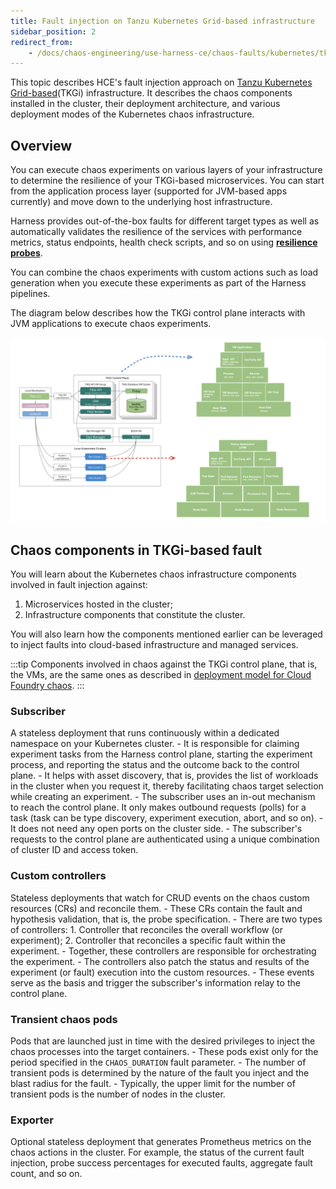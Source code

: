 ```yaml
---
title: Fault injection on Tanzu Kubernetes Grid-based infrastructure
sidebar_position: 2
redirect_from:
	- /docs/chaos-engineering/use-harness-ce/chaos-faults/kubernetes/tkgi-deployment
---
```


This topic describes HCE's fault injection approach on [Tanzu Kubernetes Grid-based](https://tanzu.vmware.com/kubernetes-grid)(TKGi) infrastructure. It describes the chaos components installed in the cluster, their deployment architecture, and various deployment modes of the Kubernetes chaos infrastructure.

## Overview
You can execute chaos experiments on various layers of your infrastructure to determine the resilience of your TKGi-based microservices. You can start from the application process layer (supported for JVM-based apps currently) and move down to the underlying host infrastructure.

Harness provides out-of-the-box faults for different target types as well as automatically validates the resilience of the services with performance metrics, status endpoints, health check scripts, and so on using [**resilience probes**](/docs/chaos-engineering/use-harness-ce/probes/).

You can combine the chaos experiments with custom actions such as load generation when you execute these experiments as part of the Harness pipelines.

The diagram below describes how the TKGi control plane interacts with JVM applications to execute chaos experiments.

![](./static/control-plane-1.png)

## Chaos components in TKGi-based fault

You will learn about the Kubernetes chaos infrastructure components involved in fault injection against:
1. Microservices hosted in the cluster;
2. Infrastructure components that constitute the cluster.

You will also learn how the components mentioned earlier can be leveraged to inject faults into cloud-based infrastructure and managed services.

:::tip
Components involved in chaos against the TKGi control plane, that is, the VMs, are the same ones as described in [deployment model for Cloud Foundry chaos](/docs/chaos-engineering/use-harness-ce/chaos-faults/cloud-foundry/cf-chaos-components-and-their-deployment-architecture#direct-installation-of-lci-in-the-tas-vms).
:::

### Subscriber
A stateless deployment that runs continuously within a dedicated namespace on your Kubernetes cluster.
    - It is responsible for claiming experiment tasks from the Harness control plane, starting the experiment process, and reporting the status and the outcome back to the control plane.
    - It helps with asset discovery, that is, provides the list of workloads in the cluster when you request it, thereby facilitating chaos target selection while creating an experiment.
    - The subscriber uses an in-out mechanism to reach the control plane. It only makes outbound requests (polls) for a task (task can be type discovery, experiment execution, abort, and so on).
    - It does not need any open ports on the cluster side.
    - The subscriber's requests to the control plane are authenticated using a unique combination of cluster ID and access token.

### Custom controllers
Stateless deployments that watch for CRUD events on the chaos custom resources (CRs) and reconcile them.
    - These CRs contain the fault and hypothesis validation, that is, the probe specification.
    - There are two types of controllers:
        1. Controller that reconciles the overall workflow (or experiment);
        2. Controller that reconciles a specific fault within the experiment.
    - Together, these controllers are responsible for orchestrating the experiment.
    - The controllers also patch the status and results of the experiment (or fault) execution into the custom resources.
    - These events serve as the basis and trigger the subscriber's information relay to the control plane.

### Transient chaos pods
Pods that are launched just in time with the desired privileges to inject the chaos processes into the target containers.
    - These pods exist only for the period specified in the `CHAOS_DURATION` fault parameter.
    - The number of transient pods is determined by the nature of the fault you inject and the blast radius for the fault.
    - Typically, the upper limit for the number of transient pods is the number of nodes in the cluster.

### Exporter
Optional stateless deployment that generates Prometheus metrics on the chaos actions in the cluster.
For example, the status of the current fault injection, probe success percentages for executed faults, aggregate fault count, and so on.